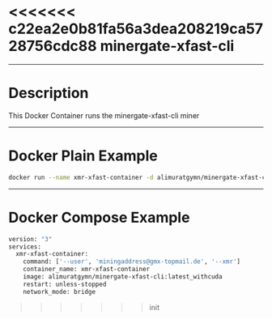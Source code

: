 <<<<<<< c22ea2e0b81fa56a3dea208219ca5728756cdc88
minergate-xfast-cli
=======
----------------
Description
==================

This Docker Container runs the minergate-xfast-cli miner

----------------
Docker Plain Example
==================
```bash
docker run --name xmr-xfast-container -d alimuratgymn/minergate-xfast-cli:latest --user miningaddress@gmx-topmail.de --xmr
```

----------------
Docker Compose Example
==================
```bash
version: "3"
services:
  xmr-xfast-container:
    command: ['--user', 'miningaddress@gmx-topmail.de', '--xmr']
    container_name: xmr-xfast-container
    image: alimuratgymn/minergate-xfast-cli:latest_withcuda
    restart: unless-stopped
    network_mode: bridge
```
>>>>>>> init
